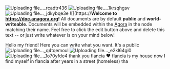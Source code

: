 ![Uploading file..._rcadtr436]()
![Uploading file..._1krsqhgsv]()
![Uploading file..._jdkybqe3e]()
![](https://**Welcome to https://doc.anagora.org!** All documents are by default **public** and **world-writeable**. Documents will be embedded within the [Agora](https://anagora.org) in the node matching their name. Feel free to click the edit button above and delete this text -- or just write whatever is on your mind below!

Hello my friend! Here you can write what you want. It's a public ![Uploading file..._q4tqemoul]()
![Uploading file..._e2kl64gi0]()
![Uploading file..._1o70yfde4]()
thank you flancia ❤
flancia is my house now 
I find myself in flancia after years in a street (homeless)
tha